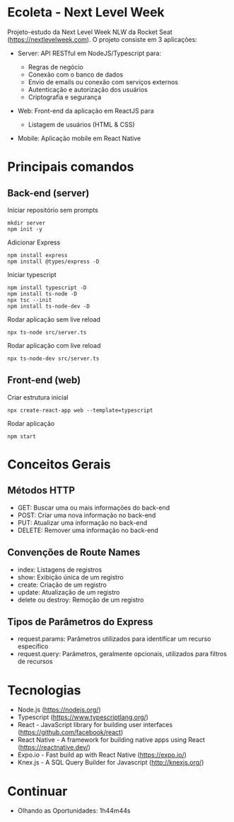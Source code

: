 # Ecoleta - Next Level Week
Projeto-estudo da Next Level Week NLW da Rocket Seat (https://nextlevelweek.com).
O projeto consiste em 3 aplicações:

- Server: API RESTful em NodeJS/Typescript para:
  - Regras de negócio
  - Conexão com o banco de dados
  - Envio de emails ou conexão com serviços externos
  - Autenticação e autorização dos usuários
  - Criptografia e segurança

- Web: Front-end da aplicação em ReactJS para
  - Listagem de usuários (HTML & CSS)

- Mobile: Aplicação mobile em React Native

# Principais comandos

## Back-end (server)

Iniciar repositório sem prompts
```
mkdir server
npm init -y
```

Adicionar Express
```
npm install express
npm install @types/express -D
```

Iniciar typescript
```
npm install typescript -D
npm install ts-node -D
npx tsc --init
npm install ts-node-dev -D
```

Rodar aplicação sem live reload
```
npx ts-node src/server.ts
```

Rodar aplicação com live reload
```
npx ts-node-dev src/server.ts
```

## Front-end (web)

Criar estrutura inicial 
```
npx create-react-app web --template=typescript
```

Rodar aplicação
```
npm start
```

# Conceitos Gerais

## Métodos HTTP
- GET: Buscar uma ou mais informações do back-end
- POST: Criar uma nova informação no back-end
- PUT: Atualizar uma informação no back-end
- DELETE: Remover uma informação no back-end

## Convenções de Route Names
- index: Listagens de registros
- show: Exibição única de um registro
- create: Criação de um registro
- update: Atualização de um registro
- delete ou destroy: Remoção de um registro

## Tipos de Parâmetros do Express
- request.params: Parâmetros utilizados para identificar um recurso específico 
- request.query: Parâmetros, geralmente opcionais, utilizados para filtros de recursos

# Tecnologias

- Node.js (https://nodejs.org/)
- Typescript (https://www.typescriptlang.org/)
- React - JavaScript library for building user interfaces (https://github.com/facebook/react)
- React Native - A framework for building native apps using React (https://reactnative.dev/)
- Expo.io - Fast build ap with React Native (https://expo.io/)
- Knex.js - A SQL Query Builder for Javascript (http://knexjs.org/)

# Continuar
- Olhando as Oportunidades: 1h44m44s